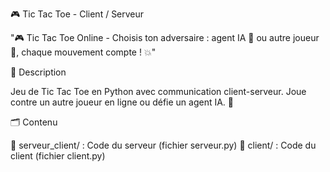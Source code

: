 🎮 Tic Tac Toe - Client / Serveur

"🎮 Tic Tac Toe Online - Choisis ton adversaire : agent IA 🤖 ou autre joueur 🤝, chaque mouvement compte ! 💥"

📄 Description

Jeu de Tic Tac Toe en Python avec communication client-serveur.
Joue contre un autre joueur en ligne ou défie un agent IA. 🌟

🗂️ Contenu

📁 serveur_client/ : Code du serveur (fichier serveur.py)
📁 client/ : Code du client (fichier client.py)
